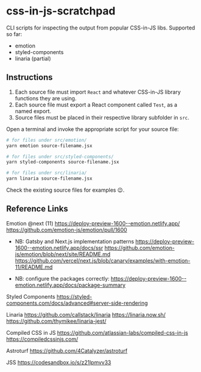 # css-in-js-scratchpad

CLI scripts for inspecting the output from popular CSS-in-JS libs. Supported so far:

- emotion
- styled-components
- linaria (partial)

## Instructions

1. Each source file must import `React` and whatever CSS-in-JS library functions they are using.
2. Each source file must export a React component called `Test`, as a named export.
2. Source files must be placed in their respective library subfolder in `src`.

Open a terminal and invoke the appropriate script for your source file:

```sh
# for files under src/emotion/
yarn emotion source-filename.jsx

# for files under src/styled-components/
yarn styled-components source-filename.jsx

# for files under src/linaria/
yarn linaria source-filename.jsx
```

Check the existing source files for examples 😉.

## Reference Links

Emotion @next (11)
https://deploy-preview-1600--emotion.netlify.app/
https://github.com/emotion-js/emotion/pull/1600

- NB: Gatsby and Next.js implementation patterns
  https://deploy-preview-1600--emotion.netlify.app/docs/ssr
  https://github.com/emotion-js/emotion/blob/next/site/README.md
  https://github.com/vercel/next.js/blob/canary/examples/with-emotion-11/README.md

- NB: configure the packages correctly: https://deploy-preview-1600--emotion.netlify.app/docs/package-summary

Styled Components
https://styled-components.com/docs/advanced#server-side-rendering

Linaria
https://github.com/callstack/linaria
https://linaria.now.sh/
https://github.com/thymikee/linaria-jest/

Compiled CSS in JS
https://github.com/atlassian-labs/compiled-css-in-js
https://compiledcssinjs.com/

Astroturf
https://github.com/4Catalyzer/astroturf

JSS
https://codesandbox.io/s/z21lpmvv33
